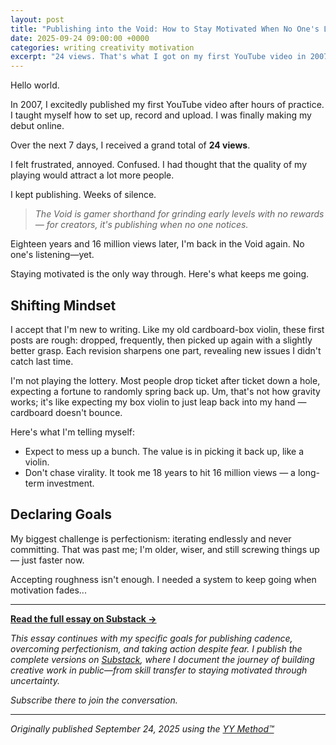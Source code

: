 ```yaml
---
layout: post
title: "Publishing into the Void: How to Stay Motivated When No One's Listening"
date: 2025-09-24 09:00:00 +0000
categories: writing creativity motivation
excerpt: "24 views. That's what I got on my first YouTube video in 2007. Eighteen years and 16 million views later, I'm back in the Void again—this time with writing."
---
```


Hello world.

In 2007, I excitedly published my first YouTube video after hours of practice. I taught myself how to set up, record and upload. I was finally making my debut online.

Over the next 7 days, I received a grand total of **24 views**.

I felt frustrated, annoyed. Confused. I had thought that the quality of my playing would attract a lot more people.

I kept publishing. Weeks of silence.

> *The Void is gamer shorthand for grinding early levels with no rewards — for creators, it's publishing when no one notices.*

Eighteen years and 16 million views later, I'm back in the Void again. No one's listening—yet.

Staying motivated is the only way through. Here's what keeps me going.

## Shifting Mindset

I accept that I'm new to writing. Like my old cardboard-box violin, these first posts are rough: dropped, frequently, then picked up again with a slightly better grasp. Each revision sharpens one part, revealing new issues I didn't catch last time.

I'm not playing the lottery. Most people drop ticket after ticket down a hole, expecting a fortune to randomly spring back up. Um, that's not how gravity works; it's like expecting my box violin to just leap back into my hand — cardboard doesn't bounce.

Here's what I'm telling myself:

* Expect to mess up a bunch. The value is in picking it back up, like a violin.
* Don't chase virality. It took me 18 years to hit 16 million views — a long-term investment.

## Declaring Goals

My biggest challenge is perfectionism: iterating endlessly and never committing. That was past me; I'm older, wiser, and still screwing things up — just faster now.

Accepting roughness isn't enough. I needed a system to keep going when motivation fades...

---

**[Read the full essay on Substack →](https://benchanviolin.substack.com/p/publishing-into-the-void)**

*This essay continues with my specific goals for publishing cadence, overcoming perfectionism, and taking action despite fear. I publish the complete versions on [Substack](https://benchanviolin.substack.com), where I document the journey of building creative work in public—from skill transfer to staying motivated through uncertainty.*

*Subscribe there to join the conversation.*

---

*Originally published September 24, 2025 using the [YY Method™](https://yymethod.com)*
